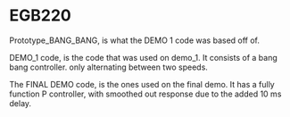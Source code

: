 # EGB220
Prototype_BANG_BANG, is what the DEMO 1 code was based off of.

DEMO_1 code, is the code that was used on demo_1. It consists of a bang bang controller. only alternating between two speeds. 

The FINAL DEMO code, is the ones used on the final demo. It has a fully function P controller, with smoothed out response due to the added 10 ms delay.
